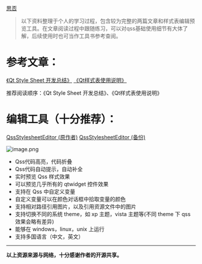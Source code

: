 [思否](https://segmentfault.com/a/1190000023364609)

> 以下资料整理于个人的学习过程，包含较为完整的两篇文章和样式表编辑预览工具。在文章阅读过程中跟随练习，可以对qss基础使用细节有大体了解，后续使用时也可当作工具书参考查阅。

# 参考文章：

[《Qt Style Sheet 开发总结》](https://github.com/cocowts/Qt_qss)
[《Qt样式表使用说明》](https://github.com/cocowts/Qt_qss)

推荐阅读顺序：《Qt Style Sheet 开发总结》、《Qt样式表使用说明》

# 编辑工具（十分推荐）：
[QssStylesheetEditor (原作者)](https://github.com/hustlei/QssStylesheetEditor)
[QssStylesheetEditor (备份)](https://github.com/cocowts/Qt_qss)

![image.png](/img/bVbKbZS)

* Qss代码高亮，代码折叠
* Qss代码自动提示，自动补全
* 实时预览 Qss 样式效果
* 可以预览几乎所有的 qtwidget 控件效果
* 支持在 Qss 中自定义变量
* 自定义变量可以在颜色对话框中拾取变量的颜色
* 支持相对路径引用图片，以及引用资源文件中的图片
* 支持切换不同的系统 theme，如 xp 主题，vista 主题等(不同 theme 下 qss 效果会略有差异)
* 能够在 windows，linux，unix 上运行
* 支持多国语言（中文，英文）
----
**以上资源来源与网络，十分感谢作者的开源共享。**

